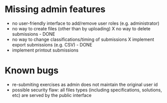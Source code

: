 
# Missing admin features

* no user-friendly interface to add/remove user roles (e.g. administrator)
* no way to create files (other than by uploading)
X no way to delete submissions - DONE
* no way to change classifications/timing of submissions
X implement export submissions (e.g. CSV) - DONE
* implement printout submissions

# Known bugs

* re-submiting exercises as admin does not maintain the original user id
* possible security flaw: all files types (including specifications,
  solutions, etc) are served by the public interface


